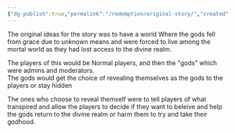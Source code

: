 ```yaml
---
{"dg-publish":true,"permalink":"/redemption/original-story/","created":"2024-07-03T21:05:41.038-05:00","updated":"2024-06-13T17:30:44.000-05:00"}
---
```


The original ideas for the story was to have a world Where the gods fell from grace due to unknown means and were forced to live among the mortal world as they had lost access to the divine realm.  

The players of this would be Normal players, and then the "gods" which were admins and moderators.  
The gods would get the choice of revealing themselves as the gods to the players or stay hidden

The ones who choose to reveal themself were to tell players of what transpired and allow the players to decide if they want to beleive and help the gods return to the divine realm or harm them to try and take their godhood.